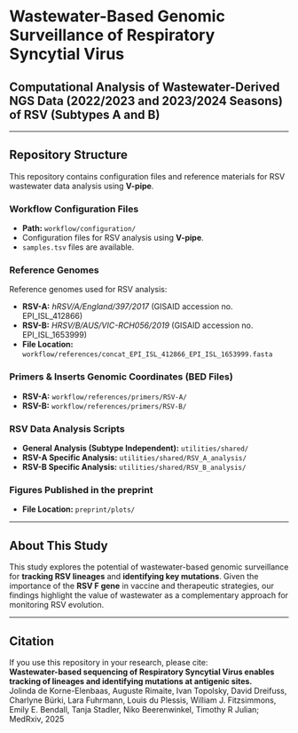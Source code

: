 # Wastewater-Based Genomic Surveillance of Respiratory Syncytial Virus

## Computational Analysis of Wastewater-Derived NGS Data (2022/2023 and 2023/2024 Seasons) of RSV (Subtypes A and B)

---

## Repository Structure  
This repository contains configuration files and reference materials for RSV wastewater data analysis using **V-pipe**.

### Workflow Configuration Files  
- **Path:** `workflow/configuration/`  
- Configuration files for RSV analysis using **V-pipe**.  
- `samples.tsv` files are available.

### Reference Genomes  
Reference genomes used for RSV analysis:
- **RSV-A:** *hRSV/A/England/397/2017* (GISAID accession no. EPI_ISL_412866)  
- **RSV-B:** *HRSV/B/AUS/VIC-RCH056/2019* (GISAID accession no. EPI_ISL_1653999)  
- **File Location:** `workflow/references/concat_EPI_ISL_412866_EPI_ISL_1653999.fasta`

### Primers & Inserts Genomic Coordinates (BED Files)  
- **RSV-A:** `workflow/references/primers/RSV-A/`  
- **RSV-B:** `workflow/references/primers/RSV-B/`  

### RSV Data Analysis Scripts  
- **General Analysis (Subtype Independent):** `utilities/shared/`  
- **RSV-A Specific Analysis:** `utilities/shared/RSV_A_analysis/`  
- **RSV-B Specific Analysis:** `utilities/shared/RSV_B_analysis/`  

### Figures Published in the preprint  
- **File Location:** `preprint/plots/`

---

## About This Study  
This study explores the potential of wastewater-based genomic surveillance for **tracking RSV lineages** and **identifying key mutations**. Given the importance of the **RSV F gene** in vaccine and therapeutic strategies, our findings highlight the value of wastewater as a complementary approach for monitoring RSV evolution.

---

## Citation  
If you use this repository in your research, please cite:  
**Wastewater-based sequencing of Respiratory Syncytial Virus enables tracking of lineages and identifying mutations at antigenic sites.**  
Jolinda de Korne-Elenbaas, Auguste Rimaite, Ivan Topolsky, David Dreifuss, Charlyne Bürki, Lara Fuhrmann, Louis du Plessis, William J. Fitzsimmons, Emily E. Bendall, Tanja Stadler, Niko Beerenwinkel, Timothy R Julian; MedRxiv, 2025
